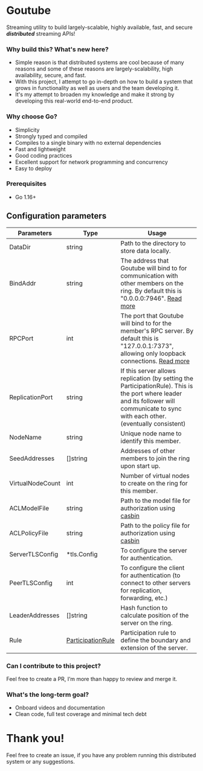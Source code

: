 # Goutube

Streaming utility to build largely-scalable, highly available, fast, and secure ***distributed*** streaming APIs!

### **Why build this? What's new here?**

- Simple reason is that distributed systems are cool because of many reasons and some of these reasons are
  largely-scalability, high
  availability, secure, and fast.
- With this project, I attempt to go in-depth on how to build a system that grows in functionality as well as users and
  the team developing it.
- It's my attempt to broaden my knowledge and make it strong by developing this real-world end-to-end product.

### **Why choose Go?**

- Simplicity
- Strongly typed and compiled
- Compiles to a single binary with no external dependencies
- Fast and lightweight
- Good coding practices
- Excellent support for network programming and concurrency
- Easy to deploy

### Prerequisites

- Go 1.16+

## Configuration parameters

| Parameters       | Type                                                                             | Usage                                                                                                                                                                                                      |
|------------------|----------------------------------------------------------------------------------|------------------------------------------------------------------------------------------------------------------------------------------------------------------------------------------------------------|
| DataDir          | string                                                                           | Path to the directory to store data locally.                                                                                                                                                               |
| BindAddr         | string                                                                           | The address that Goutube will bind to for communication with other members on the ring. By default this is "0.0.0.0:7946". [Read more](https://www.serf.io/docs/agent/options.html#bind)                   |
| RPCPort          | int                                                                              | The port that Goutube will bind to for the member's RPC server. By default this is "127.0.0.1:7373", allowing only loopback connections. [Read more](https://www.serf.io/docs/agent/options.html#rpc-addr) |
| ReplicationPort  | string                                                                           | If this server allows replication (by setting the ParticipationRule). This is the port where leader and its follower will communicate to sync with each other. (eventually consistent)                     |
| NodeName         | string                                                                           | Unique node name to identify this member.                                                                                                                                                                  |
| SeedAddresses    | []string                                                                         | Addresses of other members to join the ring upon start up.                                                                                                                                                 |
| VirtualNodeCount | int                                                                              | Number of virtual nodes to create on the ring for this member.                                                                                                                                             |
| ACLModelFile     | string                                                                           | Path to the model file for authorization using [casbin](https://github.com/casbin/casbin)                                                                                                                  |
| ACLPolicyFile    | string                                                                           | Path to the policy file for authorization using [casbin](https://github.com/casbin/casbin)                                                                                                                 |
| ServerTLSConfig  | *tls.Config                                                                      | To configure the server for authentication.                                                                                                                                                                |
| PeerTLSConfig    | int                                                                              | To configure the client for authentication (to connect to other servers for replication, forwarding, etc.)                                                                                                 |
| LeaderAddresses  | []string                                                                         | Hash function to calculate position of the server on the ring.                                                                                                                                             |
| Rule             | [ParticipationRule](https://github.com/Brijeshlakkad/goutube/blob/main/types.go) | Participation rule to define the boundary and extension of the server.                                                                                                                                     |

### **Can I contribute to this project?**

Feel free to create a PR, I’m more than happy to review and merge it.

### **What's the long-term goal?**

- Onboard videos and documentation
- Clean code, full test coverage and minimal tech debt

# Thank you!

Feel free to create an issue, if you have any problem running this distributed system or any suggestions.